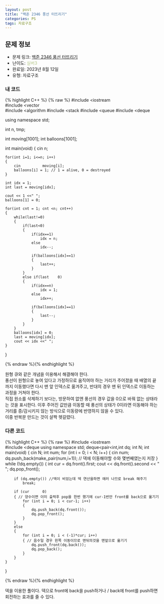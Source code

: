 ```yaml
---
layout: post
title: "백준 2346 풍선 터뜨리기"
categories: PS
tags: 자료구조
---
```


## 문제 정보
- 문제 링크: [백준 2346 풍선 터뜨리기](https://www.acmicpc.net/problem/2346)
- 난이도: <span style="color:#B5C78A">실버3</span>
- 완료일: 2023년 8월 12일
- 유형: 자료구조

### 내 코드

{% highlight C++ %} {% raw %}
#include <iostream	
#include <vector	
#include <algorithm	
#include <stack	
#include <queue	
#include <deque	

using namespace std;

int n, tmp;

int moving[1001];
int balloons[1001];

int main(void)
{
	cin 		 n;
	
	for(int i=1; i<=n; i++)
	{
		cin 		 moving[i];
		balloons[i] = 1; // 1 = alive, 0 = destroyed
	}
	
	int idx = 1;
	int last = moving[idx];
	
	cout << 1 <<" ";
	balloons[1] = 0;
	
	for(int cnt = 1; cnt <n; cnt++)
	{
		while(last!=0)
		{
			if(last<0)
			{
				if(idx==1)
					idx = n;
				else
					idx--;

				if(balloons[idx]==1)
				{
					last++;
				}
			}
			else if(last	0)
			{
				if(idx==n)
					idx = 1;
				else
					idx++;

				if(balloons[idx]==1)
				{
					last--;
				}
			}	
		}
		balloons[idx] = 0;
		last = moving[idx];		
		cout << idx <<" ";
	}
		
	
}

{% endraw %}{% endhighlight %}

원형 큐와 같은 개념을 이용해서 해결해야 한다.   
풍선이 원형으로 놓여 있다고 가정하므로 움직여야 하는 거리가 주어졌을 때 배열의 끝까지 이동했다면 다시 맨 앞 인덱스로 옮겨주고, 반대의 경우 맨 뒤 인덱스로 이동하는 과정을 거쳐야 한다.  
직접 원소를 삭제하기 보다는, 방문하여 없앤 풍선의 경우 값을 0으로 바꿔 없는 상태라는 것을 표시한다. 이후 주어진 값만큼 이동할 때 풍선의 상태가 0이라면 이동해야 하는 거리를 증/감시키지 않는 방식으로 이동량에 반영하지 않을 수 있다.   
이중 반복문 만드는 것이 살짝 헷갈렸다.  

### 다른 코드

{% highlight C++ %} {% raw %}
#include <iostream	
#include <deque	
using namespace std;
deque<pair<int,int		 dq;
int N;
int main(void)
{
	cin 		 N;
	int num;
	for (int i = 0; i < N; i++)
	{
		cin 		 num;
		dq.push_back(make_pair(num,i+1)); // 덱에 이동해야할 수와 몇번째였는지 저장
	}
	while (!dq.empty())
	{
		int cur = dq.front().first;
		cout << dq.front().second << " ";
		dq.pop_front();

		if (dq.empty()) //덱이 비었는데 덱 연산을하면 에러 나므로 break 해주기
			break;

		if (cur 	 0)
		{ // 양수이면 이미 출력후 pop을 한번 했기에 cur-1번만 front를 back으로 옮기기
			for (int i = 0; i < cur-1; i++)
			{
				dq.push_back(dq.front());
				dq.pop_front();
			}
		}
		else
		{
			for (int i = 0; i < (-1)*cur; i++)
			{ // 음수일 경우 왼쪽 이동이므로 맨뒤의것을 맨앞으로 옮기기
				dq.push_front(dq.back());
				dq.pop_back();
			}
		}
	}

}

{% endraw %}{% endhighlight %}

덱을 이용한 풀이다. 덱으로 front에 back을 push하거나 / back에 front를 push하면 회전하는 효과를 줄 수 있다.
